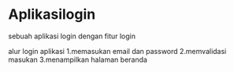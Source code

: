 # Aplikasilogin
sebuah aplikasi login dengan fitur login

alur login aplikasi
1.memasukan email dan password
2.memvalidasi masukan
3.menampilkan halaman beranda
